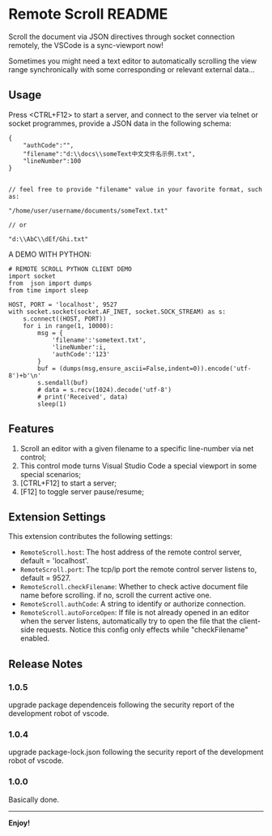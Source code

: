 # Remote Scroll README

Scroll the document via JSON directives through socket connection remotely, the VSCode is a sync-viewport now!

Sometimes you might need a text editor to automatically scrolling the view range synchronically with some corresponding or relevant external data...

## Usage

Press <CTRL+F12> to start a server, and connect to the server via telnet or socket programmes, provide a JSON data in the following schema:

```
{
    "authCode":"",
    "filename":"d:\\docs\\someText中文文件名示例.txt",
    "lineNumber":100
}


// feel free to provide "filename" value in your favorite format, such as:

"/home/user/username/documents/someText.txt"

// or

"d:\\AbC\\dEf/Ghi.txt"

```

A DEMO WITH PYTHON:

```
# REMOTE SCROLL PYTHON CLIENT DEMO
import socket
from  json import dumps
from time import sleep

HOST, PORT = 'localhost', 9527
with socket.socket(socket.AF_INET, socket.SOCK_STREAM) as s:
    s.connect((HOST, PORT))
    for i in range(1, 10000):
        msg = {
            'filename':'sometext.txt',
            'lineNumber':i,
            'authCode':'123'
        }
        buf = (dumps(msg,ensure_ascii=False,indent=0)).encode('utf-8')+b'\n'
        s.sendall(buf)
        # data = s.recv(1024).decode('utf-8')
        # print('Received', data)
        sleep(1)
```


## Features

1. Scroll an editor with a given filename to a specific line-number via net control;
2. This control mode turns Visual Studio Code a special viewport in some special scenarios;
3. [CTRL+F12] to start a server;
3. [F12] to toggle server pause/resume;

<!-- ## Requirements

... -->

## Extension Settings

This extension contributes the following settings:

* `RemoteScroll.host`: The host address of the remote control server, default = 'localhost'.
* `RemoteScroll.port`: The tcp/ip port the remote control server listens to, default = 9527.
* `RemoteScroll.checkFilename`: Whether to check active document file name before scrolling. if no, scroll the current active one.
* `RemoteScroll.authCode`: A string to identify or authorize connection.
* `RemoteScroll.autoForceOpen`: If file is not already opened in an editor when the server listens, automatically try to open the file that the client-side requests. Notice this config only effects while "checkFilename" enabled.

<!-- ## Known Issues

... -->

## Release Notes


### 1.0.5

upgrade package dependenceis following the security report of the development robot of vscode.

### 1.0.4

upgrade package-lock.json following the security report of the development robot of vscode.


### 1.0.0

Basically done.

<!-- Fixed issue #. -->

<!-- ### 1.1.0

Added features X, Y, and Z. -->

-----------------------------------------------------------------------------------------------------------

<!-- ### CONTRIBUTORS

... -->

**Enjoy!**
